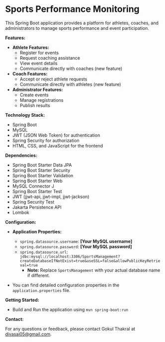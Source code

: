 # Sports Performance Monitoring

This Spring Boot application provides a platform for athletes, coaches, and administrators to manage sports performance and event participation.

**Features:**

* **Athlete Features:**
    * Register for events
    * Request coaching assistance
    * View event details
    * Communicate directly with coaches (new feature)
* **Coach Features:**
    * Accept or reject athlete requests
    * Communicate directly with athletes (new feature)
* **Administrator Features:**
    * Create events
    * Manage registrations
    * Publish results

**Technology Stack:**

* Spring Boot
* MySQL
* JWT (JSON Web Token) for authentication
* Spring Security for authorization
* HTML, CSS, and JavaScript for the frontend

**Dependencies:**

* Spring Boot Starter Data JPA
* Spring Boot Starter Security
* Spring Boot Starter Validation
* Spring Boot Starter Web
* MySQL Connector J
* Spring Boot Starter Test
* JWT (jjwt-api, jjwt-impl, jjwt-jackson)
* Spring Security Test
* Jakarta Persistence API
* Lombok

**Configuration:**

* **Application Properties:**
    * `spring.datasource.username`: **[Your MySQL username]** 
    * `spring.datasource.password`: **[Your MySQL password]** 
    * `spring.datasource.url`: `jdbc:mysql://localhost:3306/SportsManagement?createDatabaseIfNotExist=true&useSSL=false&allowPublicKeyRetrieval=true` 
        * **Note:** Replace `SportsManagement` with your actual database name if different.

* You can find detailed configuration properties in the `application.properties` file.

**Getting Started:**

* Build and Run the application using `mvn spring-boot:run`

**Contact:**

For any questions or feedback, please contact Gokul Thakral at divasai05@gmail.com.
